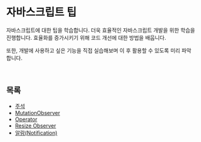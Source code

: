 # 자바스크립트 팁
자바스크립트에 대한 팁을 학습합니다. 더욱 효율적인 자바스크립트 개발을 위한 학습을 진행합니다. 효율화를 증가시키기 위해 코드 개선에 대한 방법을 배웁니다.   

또한, 개발에 사용하고 싶은 기능을 직접 실습해보며 이 후 활용할 수 있도록 미리 파악합니다.   

<br/>

## 목록
* [주석](https://github.com/Hschan2/LearnJavascript/blob/main/aboutJavaScript/Tips/%EC%A3%BC%EC%84%9D.js)
* [MutationObserver](https://github.com/Hschan2/LearnJavascript/blob/main/aboutJavaScript/Tips/MutationObserver.js)
* [Operator](https://github.com/Hschan2/LearnJavascript/blob/main/aboutJavaScript/Tips/Operator.js)
* [Resize Observer](https://github.com/Hschan2/LearnJavascript/blob/main/aboutJavaScript/Tips/Resize%20Observer.js)
* [알람(Notification)](https://github.com/Hschan2/LearnJavascript/tree/main/aboutJavaScript/Tips/Notification)